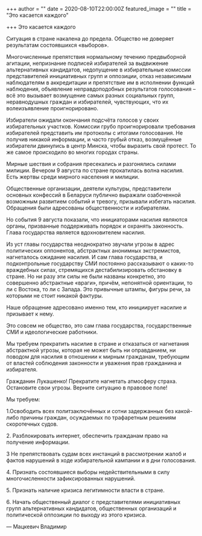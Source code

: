 +++
author = ""
date = 2020-08-10T22:00:00Z
featured_image = ""
title = "Это касается каждого"

+++
Это касается каждого

Ситуация в стране накалена до предела. Общество не доверяет результатам состоявшихся «выборов». 

Многочисленные препятствия нормальному течению предвыборной агитации, непризнание подписей избирателей за выдвижение альтернативных кандидатов, недопущение в избирательные комиссии представителей инициативных групп и оппозиции, отказ независимым наблюдателям в аккредитации и препятствие им в исполнении функций наблюдения, объявление неправдоподобных результатов голосования – всё это вызывает возмущение самых разных социальных групп, неравнодушных граждан и избирателей, чувствующих, что их волеизъявление проигнорировано.

Избиратели ожидали окончания подсчёта голосов у своих избирательных участков. Комиссии грубо проигнорировали требования избирателей представить им протоколы с итогами голосования. Не получив никакой информации, и часто грубый отказ, возмущённые избиратели двинулись в центр Минска, чтобы выразить свой протест. То же самое происходило во многих городах страны.

Мирные шествия и собрания пресекались и разгонялись силами милиции. Вечером 9 августа по стране прокатилась волна насилия. Есть жертвы среди мирного населения и милиции.

Общественные организации, деятели культуры, представители основных конфессий в Беларуси публично выражали озабоченной возможным развитием событий и тревогу, призывали избегать насилия. Обращения были адресованы общественности и избирателям.

Но события 9 августа показали, что инициаторами насилия являются органы, призванные поддерживать порядок и охранять законность. Глава государства является вдохновителем насилия. 

Из уст главы государства неоднократно звучали угрозы в адрес политических оппонентов, абстрактных анонимных экстремистов, нагнеталось ожидание насилия. И сам глава государства, и подконтрольные государству СМИ постоянно рассказывают о каких-то враждебных силах, стремящихся дестабилизировать обстановку в стране. Но ни разу эти силы не были названы конкретно, это совершенно абстрактные «враги», причём, непонятной ориентации, то ли с Востока, то ли с Запада. Это привычные штампы, фигуры речи, за которыми не стоит никакой фактуры. 

Наше обращение адресовано именно тем, кто инициирует насилие и призывает к нему. 

Это совсем не общество, это сам глава государства, государственные СМИ и идеологические работники.

Мы требуем прекратить насилие в стране и отказаться от нагнетания абстрактной угрозы, которая не может быть ни оправданием, ни поводом для насилия в отношении к мирным гражданам, требующим от властей соблюдения законности и уважения прав гражданина и избирателя. 

Гражданин Лукашенко! Прекратите нагнетать атмосферу страха. Остановите свои угрозы. Верните ситуацию в правовое поле!

Мы требуем:

1\.Освободить всех политзаключённых и сотни задержанных без какой-либо причины граждан, осуждаемых по трафаретным решениям скоротечных судов. 

2\. Разблокировать интернет, обеспечить гражданам право на получение информации.

3 Не препятствовать судам всех инстанций в рассмотрении жалоб и фактов нарушений в ходе избирательной кампании и в дни голосования.

4\. Признать состоявшиеся выборы недействительными в силу многочисленности зафиксированных нарушений.

5\. Признать наличие кризиса легитимности власти в стране.

6\. Начать общественный диалог с представителями инициативных групп альтернативных кандидатов, общественных организаций и политической оппозиции по выходу из этого кризиса.

— Мацкевич Владимир